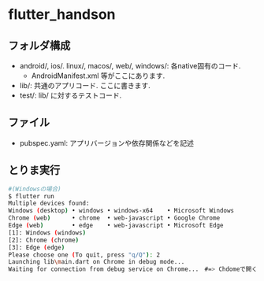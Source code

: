# flutter_handson

## フォルダ構成

- android/, ios/. linux/, macos/, web/, windows/: 各native固有のコード.
    - AndroidManifest.xml 等がここにあります.
- lib/: 共通のアプリコード. ここに書きます.
- test/: lib/ に対するテストコード.

## ファイル

 - pubspec.yaml: アプリバージョンや依存関係などを記述



## とりま実行

```bash
#(Windowsの場合)
$ flutter run
Multiple devices found:
Windows (desktop) • windows • windows-x64    • Microsoft Windows
Chrome (web)      • chrome  • web-javascript • Google Chrome
Edge (web)        • edge    • web-javascript • Microsoft Edge
[1]: Windows (windows)
[2]: Chrome (chrome)
[3]: Edge (edge)
Please choose one (To quit, press "q/Q"): 2
Launching lib\main.dart on Chrome in debug mode...
Waiting for connection from debug service on Chrome...　#=> Chdomeで開く
```
